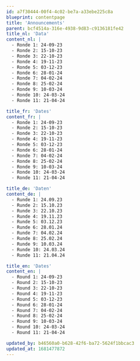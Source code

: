 ```yaml
---
id: a7f30444-00f4-4c02-be7a-a33ebe225c8a
blueprint: contentpage
title: 'Announcements'
parent: bcf4514a-316e-4938-9d83-c9136181fe42
title_nl: 'Data'
content_nl: |
  - Ronde 1: 24-09-23
  - Ronde 2: 15-10-23
  - Ronde 3: 22-10-23
  - Ronde 4: 19-11-23
  - Ronde 5: 03-12-23
  - Ronde 6: 28-01-24
  - Ronde 7: 04-02-24
  - Ronde 8: 25-02-24
  - Ronde 9: 10-03-24
  - Ronde 10: 24-03-24
  - Ronde 11: 21-04-24

title_fr: 'Dates'
content_fr: |
  - Ronde 1: 24-09-23
  - Ronde 2: 15-10-23
  - Ronde 3: 22-10-23
  - Ronde 4: 19-11-23
  - Ronde 5: 03-12-23
  - Ronde 6: 28-01-24
  - Ronde 7: 04-02-24
  - Ronde 8: 25-02-24
  - Ronde 9: 10-03-24
  - Ronde 10: 24-03-24
  - Ronde 11: 21-04-24

title_de: 'Daten'
content_de: |
  - Runde 1: 24.09.23
  - Runde 2: 15.10.23
  - Runde 3: 22.10.23
  - Runde 4: 19.11.23
  - Runde 5: 03.12.23
  - Runde 6: 28.01.24
  - Runde 7: 04.02.24
  - Runde 8: 25.02.24
  - Runde 9: 10.03.24
  - Runde 10: 24.03.24
  - Runde 11: 21.04.24

title_en: 'Dates'
content_en: |
  - Round 1: 24-09-23
  - Round 2: 15-10-23
  - Round 3: 22-10-23
  - Round 4: 19-11-23
  - Round 5: 03-12-23
  - Round 6: 28-01-24
  - Round 7: 04-02-24
  - Round 8: 25-02-24
  - Round 9: 10-03-24
  - Round 10: 24-03-24
  - Round 11: 21-04-24

updated_by: b46560a0-b628-42f6-ba72-5624f1bbcac3
updated_at: 1681477872
---
```

